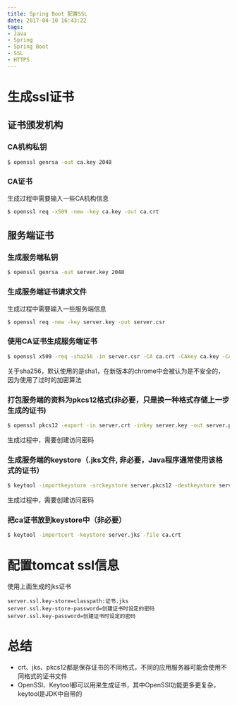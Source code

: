 ```yaml
---
title: Spring Boot 配置SSL
date: 2017-04-10 16:43:22
tags: 
- Java 
- Spring
- Spring Boot
- SSL
- HTTPS
---
```

# 生成ssl证书

## 证书颁发机构

### CA机构私钥

``` bash
$ openssl genrsa -out ca.key 2048
```
### CA证书
生成过程中需要输入一些CA机构信息

``` bash
$ openssl req -x509 -new -key ca.key -out ca.crt
```

## 服务端证书

### 生成服务端私钥

``` bash
$ openssl genrsa -out server.key 2048
```

### 生成服务端证书请求文件
生成过程中需要输入一些服务端信息

``` bash
$ openssl req -new -key server.key -out server.csr
```

### 使用CA证书生成服务端证书

``` bash
$ openssl x509 -req -sha256 -in server.csr -CA ca.crt -CAkey ca.key -CAcreateserial -days 3650 -out server.crt
```
关于sha256，默认使用的是sha1，在新版本的chrome中会被认为是不安全的，因为使用了过时的加密算法

### 打包服务端的资料为pkcs12格式(非必要，只是换一种格式存储上一步生成的证书)

``` bash
$ openssl pkcs12 -export -in server.crt -inkey server.key -out server.pkcs12
```
生成过程中，需要创建访问密码


### 生成服务端的keystore（.jks文件, 非必要，Java程序通常使用该格式的证书）

``` bash
$ keytool -importkeystore -srckeystore server.pkcs12 -destkeystore server.jks -srcstoretype pkcs12
```
生成过程中，需要创建访问密码

### 把ca证书放到keystore中（非必要）

``` bash
$ keytool -importcert -keystore server.jks -file ca.crt
```


# 配置tomcat ssl信息
使用上面生成的jks证书

``` properties
server.ssl.key-store=classpath:证书.jks
server.ssl.key-store-password=创建证书时设定的密码
server.ssl.key-password=创建证书时设定的密码
```

# 总结
- crt、jks、pkcs12都是保存证书的不同格式，不同的应用服务器可能会使用不同格式的证书文件
- OpenSSl、Keytool都可以用来生成证书，其中OpenSSl功能更多更复杂，keytool是JDK中自带的